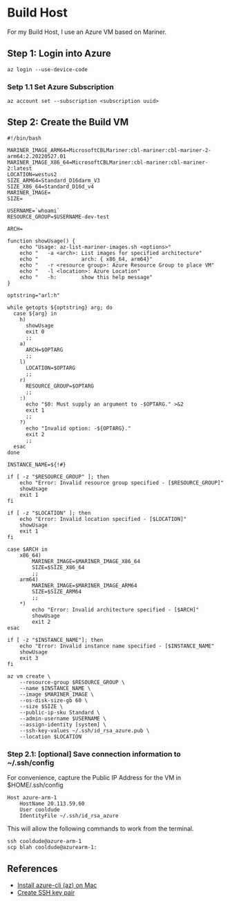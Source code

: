 # Build Host

For my Build Host, I use an Azure VM based on Mariner.

## Step 1: Login into Azure

```
az login --use-device-code
```

### Setp 1.1 Set Azure Subscription

```
az account set --subscription <subscription uuid>
```

## Step 2: Create the Build VM

```
#!/bin/bash

MARINER_IMAGE_ARM64=MicrosoftCBLMariner:cbl-mariner:cbl-mariner-2-arm64:2.20220527.01
MARINER_IMAGE_X86_64=MicrosoftCBLMariner:cbl-mariner:cbl-mariner-2:latest
LOCATION=westus2
SIZE_ARM64=Standard_D16darm_V3
SIZE_X86_64=Standard_D16d_v4
MARINER_IMAGE=
SIZE=

USERNAME=`whoami`
RESOURCE_GROUP=$USERNAME-dev-test

ARCH=

function showUsage() {
    echo "Usage: az-list-mariner-images.sh <options>"
    echo "   -a <arch>: List images for specified architecture"
    echo "              arch: { x86_64, arm64}"
    echo "   -r <resource group>: Azure Resource Group to place VM"
    echo "   -l <location>: Azure Location"
    echo "   -h:        show this help message"
}

optstring="arl:h"

while getopts ${optstring} arg; do
  case ${arg} in
    h)
      showUsage
      exit 0
      ;;
    a)
      ARCH=$OPTARG
      ;;
    l)
      LOCATION=$OPTARG
      ;;
    r)
      RESOURCE_GROUP=$OPTARG
      ;;
    :)
      echo "$0: Must supply an argument to -$OPTARG." >&2
      exit 1
      ;;
    ?)
      echo "Invalid option: -${OPTARG}."
      exit 2
      ;;
  esac
done

INSTANCE_NAME=${!#}

if [ -z "$RESOURCE_GROUP" ]; then
    echo "Error: Invalid resource group specified - [$RESOURCE_GROUP]"
    showUsage
    exit 1
fi

if [ -z "$LOCATION" ]; then
    echo "Error: Invalid location specified - [$LOCATION]"
    showUsage
    exit 1
fi

case $ARCH in
    x86_64)
        MARINER_IMAGE=$MARINER_IMAGE_X86_64
        SIZE=$SIZE_X86_64
        ;;
    arm64)
        MARINER_IMAGE=$MARINER_IMAGE_ARM64
        SIZE=$SIZE_ARM64
        ;;
    *)
        echo "Error: Invalid architecture specified - [$ARCH]"
        showUsage
        exit 2
esac

if [ -z "$INSTANCE_NAME"]; then
    echo "Error: Invalid instance name specified - [$INSTANCE_NAME"
    showUsage
    exit 3
fi

az vm create \
	--resource-group $RESOURCE_GROUP \
	--name $INSTANCE_NAME \
	--image $MARINER_IMAGE \
	--os-disk-size-gb 60 \
	--size $SIZE \
	--public-ip-sku Standard \
	--admin-username $USERNAME \
	--assign-identity [system] \
	--ssh-key-values ~/.ssh/id_rsa_azure.pub \
	--location $LOCATION
```

### Step 2.1: [optional] Save connection information to ~/.ssh/config

For convenience, capture the Public IP Address for the VM in $HOME/.ssh/config

```
Host azure-arm-1
	HostName 20.113.59.60
	User cooldude
	IdentityFile ~/.ssh/id_rsa_azure
```

This will allow the following commands to work from the terminal.

```
ssh cooldude@azure-arm-1
scp blah cooldude@azurearm-1:
```

## References

* [Install azure-cli (az) on Mac](https://learn.microsoft.com/en-us/cli/azure/install-azure-cli-macos)
* [Create SSH key pair](https://learn.microsoft.com/en-us/azure/virtual-machines/linux/create-ssh-keys-detailed)
